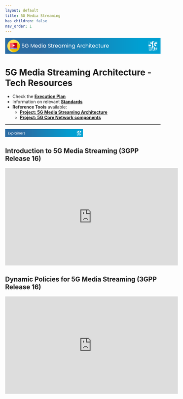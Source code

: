 ```yaml
---
layout: default
title: 5G Media Streaming
has_children: false
nav_order: 1
---
```


<img src="../assets/images/Banner_5GMS.png" /> 

# 5G Media Streaming Architecture - Tech Resources

* Check the [**Execution Plan**](https://github.com/orgs/5G-MAG/projects/44/views/9)
* Information on relevant [**Standards**](https://5g-mag.github.io/Standards/pages/5g-media-streaming.html)
* **Reference Tools** available:
   * [**Project: 5G Media Streaming Architecture**](https://5g-mag.github.io/Getting-Started/pages/5g-media-streaming/)
   * [**Project: 5G Core Network components**](https://5g-mag.github.io/Getting-Started/pages/5g-core-network-components/)

---

<img src="../assets/images/Banner_Explainers.png" width="50%" /> 

## Introduction to 5G Media Streaming (3GPP Release 16)
<iframe width="560" height="315" src="https://www.youtube.com/embed/GTfHnrdi_-g?si=FuLHf0FrQ1wSccMI" title="YouTube video player" frameborder="0" allow="accelerometer; autoplay; clipboard-write; encrypted-media; gyroscope; picture-in-picture; web-share" referrerpolicy="strict-origin-when-cross-origin" allowfullscreen></iframe>

## Dynamic Policies for 5G Media Streaming (3GPP Release 16)
<iframe width="560" height="315" src="https://www.youtube.com/embed/cspJzBuBeU0?si=lw3_nDZKXA_Mz79p" title="YouTube video player" frameborder="0" allow="accelerometer; autoplay; clipboard-write; encrypted-media; gyroscope; picture-in-picture; web-share" referrerpolicy="strict-origin-when-cross-origin" allowfullscreen></iframe>
